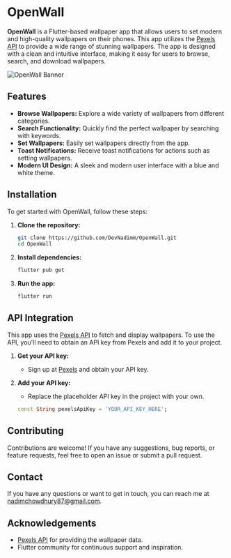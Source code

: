 # OpenWall

**OpenWall** is a Flutter-based wallpaper app that allows users to set modern and high-quality wallpapers on their phones. This app utilizes the [Pexels API](https://www.pexels.com/api/) to provide a wide range of stunning wallpapers. The app is designed with a clean and intuitive interface, making it easy for users to browse, search, and download wallpapers.

![OpenWall Banner](assets/banner_image/banner.jpg)

## Features

- **Browse Wallpapers:** Explore a wide variety of wallpapers from different categories.
- **Search Functionality:** Quickly find the perfect wallpaper by searching with keywords.
- **Set Wallpapers:** Easily set wallpapers directly from the app.
- **Toast Notifications:** Receive toast notifications for actions such as setting wallpapers.
- **Modern UI Design:** A sleek and modern user interface with a blue and white theme.

## Installation

To get started with OpenWall, follow these steps:

1. **Clone the repository:**

    ```bash
    git clone https://github.com/DevNadimm/OpenWall.git
    cd OpenWall
    ```

2. **Install dependencies:**

    ```bash
    flutter pub get
    ```

3. **Run the app:**

    ```bash
    flutter run
    ```

## API Integration

This app uses the [Pexels API](https://www.pexels.com/api/) to fetch and display wallpapers. To use the API, you'll need to obtain an API key from Pexels and add it to your project.

1. **Get your API key:**
    - Sign up at [Pexels](https://www.pexels.com/api/) and obtain your API key.

2. **Add your API key:**
    - Replace the placeholder API key in the project with your own.

    ```dart
    const String pexelsApiKey = 'YOUR_API_KEY_HERE';
    ```

## Contributing

Contributions are welcome! If you have any suggestions, bug reports, or feature requests, feel free to open an issue or submit a pull request.


## Contact

If you have any questions or want to get in touch, you can reach me at nadimchowdhury87@gmail.com.

## Acknowledgements

- [Pexels API](https://www.pexels.com/api/) for providing the wallpaper data.
- Flutter community for continuous support and inspiration.
